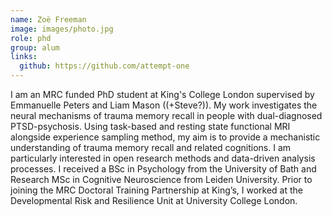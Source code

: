 ```yaml
---
name: Zoë Freeman
image: images/photo.jpg
role: phd
group: alum
links:
  github: https://github.com/attempt-one
---
```


I am an MRC funded PhD student at King's College London supervised by Emmanuelle Peters and Liam Mason ((+Steve?)). My work
investigates the neural mechanisms of trauma memory recall in people with dual-diagnosed PTSD-psychosis. Using task-based and 
resting state functional MRI alongside experience sampling method, my aim is to provide a mechanistic understanding of trauma
memory recall and related cognitions. I am particularly interested in open research methods and data-driven analysis processes. 
I received a BSc in Psychology from the University of Bath and Research MSc in Cognitive Neuroscience from Leiden University. 
Prior to joining the MRC Doctoral Training Partnership at King’s, I worked at the Developmental Risk and Resilience Unit at 
University College London.
